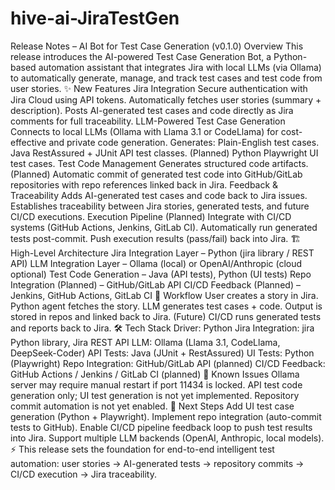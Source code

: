 # hive-ai-JiraTestGen

Release Notes – AI Bot for Test Case Generation (v0.1.0)
Overview
This release introduces the AI-powered Test Case Generation Bot, a Python-based automation assistant that integrates Jira with local LLMs (via Ollama) to automatically generate, manage, and track test cases and test code from user stories.
✨ New Features
Jira Integration
Secure authentication with Jira Cloud using API tokens.
Automatically fetches user stories (summary + description).
Posts AI-generated test cases and code directly as Jira comments for full traceability.
LLM-Powered Test Case Generation
Connects to local LLMs (Ollama with Llama 3.1 or CodeLlama) for cost-effective and private code generation.
Generates:
Plain-English test cases.
Java RestAssured + JUnit API test classes.
(Planned) Python Playwright UI test cases.
Test Code Management
Generates structured code artifacts.
(Planned) Automatic commit of generated test code into GitHub/GitLab repositories with repo references linked back in Jira.
Feedback & Traceability
Adds AI-generated test cases and code back to Jira issues.
Establishes traceability between Jira stories, generated tests, and future CI/CD executions.
Execution Pipeline (Planned)
Integrate with CI/CD systems (GitHub Actions, Jenkins, GitLab CI).
Automatically run generated tests post-commit.
Push execution results (pass/fail) back into Jira.
🏗️ High-Level Architecture
Jira Integration Layer – Python (jira library / REST API)
LLM Integration Layer – Ollama (local) or OpenAI/Anthropic (cloud optional)
Test Code Generation – Java (API tests), Python (UI tests)
Repo Integration (Planned) – GitHub/GitLab API
CI/CD Feedback (Planned) – Jenkins, GitHub Actions, GitLab CI
🔄 Workflow
User creates a story in Jira.
Python agent fetches the story.
LLM generates test cases + code.
Output is stored in repos and linked back to Jira.
(Future) CI/CD runs generated tests and reports back to Jira.
🛠️ Tech Stack
Driver: Python
Jira Integration: jira Python library, Jira REST API
LLM: Ollama (Llama 3.1, CodeLlama, DeepSeek-Coder)
API Tests: Java (JUnit + RestAssured)
UI Tests: Python (Playwright)
Repo Integration: GitHub/GitLab API (planned)
CI/CD Feedback: GitHub Actions / Jenkins / GitLab CI (planned)
🐞 Known Issues
Ollama server may require manual restart if port 11434 is locked.
API test code generation only; UI test generation is not yet implemented.
Repository commit automation is not yet enabled.
📌 Next Steps
Add UI test case generation (Python + Playwright).
Implement repo integration (auto-commit tests to GitHub).
Enable CI/CD pipeline feedback loop to push test results into Jira.
Support multiple LLM backends (OpenAI, Anthropic, local models).
⚡ This release sets the foundation for end-to-end intelligent test automation: user stories → AI-generated tests → repository commits → CI/CD execution → Jira traceability.
